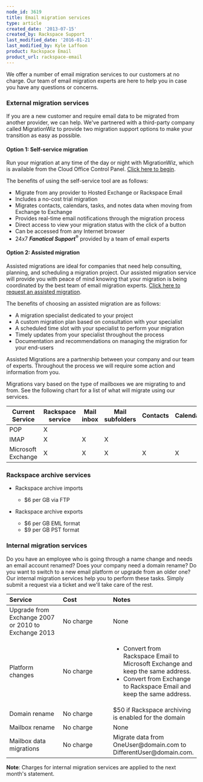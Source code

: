 ```yaml
---
node_id: 3619
title: Email migration services
type: article
created_date: '2013-07-15'
created_by: Rackspace Support
last_modified_date: '2016-01-21'
last_modified_by: Kyle Laffoon
product: Rackspace Email
product_url: rackspace-email
---
```


We offer a number of email migration services to our customers at no
charge. Our team of email migration experts are here to help you in case
you have any questions or concerns.

### External migration services

If you are a new customer and require email data to be migrated from another provider, we can help. We've partnered with a third-party company called MigrationWiz to provide two migration
support options to make your transition as easy as possible.

#### Option 1: Self-service migration

Run your migration at any time of the day or night with MigrationWiz, which is available from the Cloud Office Control Panel. [Click here to begin](https://cp.rackspace.com/Domains/Tools/Migrations).

The benefits of using the self-service tool are as follows:

-   Migrate from any provider to Hosted Exchange or Rackspace Email
-   Includes a no-cost trial migration
-   Migrates contacts, calendars, tasks, and notes data when moving from
    Exchange to Exchange
-   Provides real-time email notifications through the migration process
-   Direct access to view your migration status with the click of a
    button
-   Can be accessed from any Internet browser
-   24x7 ***Fanatical Support***<sup>&reg;</sup> provided by a team of email experts

#### Option 2: Assisted migration

Assisted migrations are ideal for companies that need help consulting,
planning, and scheduling a migration project. Our assisted migration
service will provide you with peace of mind knowing that your migration
is being coordinated by the best team of email migration experts. [Click
here to request an assisted
migration](https://cp.rackspace.com/Domains/Tools/Migrations/Assisted).

The benefits of choosing an assisted migration are as follows:

-   A migration specialist dedicated to your project
-   A custom migration plan based on consultation with your specialist
-   A scheduled time slot with your specialist to perform your migration
-   Timely updates from your specialist throughout the process
-   Documentation and recommendations on managing the migration for your
    end-users

Assisted Migrations are a partnership between your company and our
team of experts. Throughout the process we will require some action and
information from you.

Migrations vary based on the type of mailboxes we are migrating to and
from. See the following chart for a list of what will migrate using
our services.

| Current Service    | Rackspace service | Mail inbox | Mail subfolders | Contacts | Calendar | Tasks | Notes |
|--------------------|-------------------|------------|-----------------|----------|----------|-------|-------|
| POP                | X                 |            |                 |          |          |       |       |
| IMAP               | X                 | X          | X               |          |          |       |       |
| Microsoft Exchange | X                 | X          | X               | X        | X        | X     | X     |

### Rackspace archive services

-   Rackspace archive imports
    -   $6 per GB via FTP

-   Rackspace archive exports
    -   $6 per GB EML format
    -   $9 per GB PST format

### Internal migration services

Do you have an employee who is going through a name change and needs an
email account renamed? Does your company need a domain rename? Do you
want to switch to a new email platform or upgrade from an older one? Our
internal migration services help you to perform these tasks. Simply
submit a request via a ticket and we'll take care of the rest.

<table>
<colgroup>
<col width="33%" />
<col width="33%" />
<col width="33%" />
</colgroup>
<thead>
<tr class="header">
<th align="left">Service</th>
<th align="left">Cost</th>
<th align="left">Notes</th>
</tr>
</thead>
<tbody>
<tr class="odd">
<td align="left">Upgrade from Exchange 2007 or 2010 to Exchange 2013</td>
<td align="left">No charge</td>
<td align="left">None</td>
</tr>
<tr class="even">
<td align="left">Platform changes</td>
<td align="left">No charge</td>
<td align="left"><ul>
<li>Convert from Rackspace Email to Microsoft Exchange and keep the same address.</li>
<li>Convert from Exchange to Rackspace Email and keep the same address.</li>
</ul></td>
</tr>
<tr class="odd">
<td align="left">Domain rename</td>
<td align="left">No charge</td>
<td align="left">$50 if Rackspace archiving is enabled for the domain</td>
</tr>
<tr class="even">
<td align="left">Mailbox rename</td>
<td align="left">No charge</td>
<td align="left">None</td>
</tr>
<tr class="odd">
<td align="left">Mailbox data migrations</td>
<td align="left">No charge</td>
<td align="left">Migrate data from OneUser@domain.com to DifferentUser@domain.com.</td>
</tr>
</tbody>
</table>

**Note**: Charges for internal migration services are applied to the
next month's statement.
